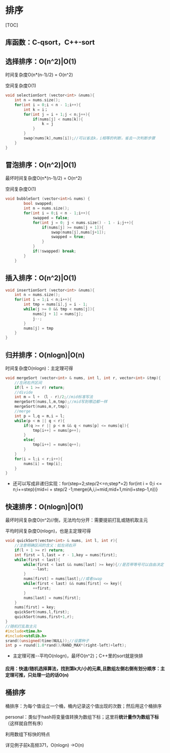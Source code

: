 # 排序

[TOC]

## 库函数：C-qsort，C++-sort

## 选择排序：O(n^2)|O(1)

时间复杂度O(n*(n-1)/2) = O(n^2)

空间复杂度O(1)

```C++
void selectionSort (vector<int> &nums){
    int n = nums.size();
	for(int i = 0;i < n - 1;i++){
		int k = i；
		for(int j = i + 1;j < n;j++){
			if(nums[j] < nums[k]){
				k = j
			}
		}
		swap(nums[k],nums[i]);//可以省去k，i相等的判断，省去一次判断步骤
	}
}
```



## 冒泡排序：O(n^2)|O(1)

最坏时间复杂度O(n*(n-1)/2) = O(n^2)

空间复杂度O(1)

```C++
void bubbleSort (vector<int>& nums) {
        bool swapped;
    	int n = nums.size();
        for(int i = 0;i < n - 1;i++){
            swapped = false;
            for(int j = 0; j < nums.size() - 1 - i;j++){
                if(nums[j] >= nums[j + 1]){
                    swap(nums[j],nums[j+1]);
                    swapped = true;
                }
            }
            if(!swapped) break;
        }
    }
```



## 插入排序：O(n^2)|O(1)

```C++
void insertionSort (vector<int> &nums){
    int n = nums.size();
	for(int i = 1;i < n;i++){
        int tmp = nums[i],j = i - 1;
        while(j >= 0 && tmp < nums[j]){
            nums[j + 1] = nums[j];
            j--;
        }
        nums[j] = tmp
    }
}
```



## 归并排序：O(nlogn)|O(n)

时间复杂度O(nlogn)：主定理可得

```C++
void mergeSort (vector<int> & nums, int l, int r, vector<int> &tmp){
	//左闭右开区间
    if(l + 1 >= r) return;
    //divide
	int m = l + （l - r)/2;//mid标准写法
	mergeSort(nums,l,m,tmp);//mid写到哪边都一样
	mergeSort(nums,m,r,tmp);
	//merge
    int p = l,q = m,i = l;
    while(p < m || q < r){
        if(q >= r || p < m && q < nums[p] <= nums[q]){
            tmp[i++] = nums[p++];
        }
        else{
            tmp[i++] = nums[q++];
        }
    }
    for(i = l;i < r;i++){
        nums[i] = tmp[i];
    }
}
```

* 还可以写成非递归实现：for(step=2;step/2<=n;step*=2) for(int i = 0;i <= n;i+=step){mid=i + step/2 -1;merge(A,i,i+mid,mid+1,min(i+step-1,n))}

  

## 快速排序：O(nlogn)|O(1)

最坏时间复杂度O(n^2)//倒，无法均匀分开：需要提前打乱或随机取主元

平均时间复杂度O(nlogn)，也是主定理可得

```c++
void quickSort(vector<int> & nums, int l, int r){
    //注意明确区间的含义：如左闭右开
    if(l + 1 >= r) return;
    int first = l,last = r - 1,key = nums[first];
    while(first < last){
        while(first < last && nums[last] >= key){//是否带等号可以自由决定
            --last;
        }
        nums[first] = nums[last];//或者swap
        while(first < last) && nums[first] <= key){
            ++first;
        }
        nums[last] = nums[first];
    }
	nums[first] = key;
    quickSort(nums,l,first);
    quickSort(nums,first+1,r);
}
//随机打乱取主元
#include<time.h>
#include<stdlib.h>
srand((unsigned)time(NULL));//设置种子
int p = round(1.0*rand()/RAND_MAX*(right-left)+left);
```

* 主定理可推--平均O(nlogn)，最坏O(n^2)；C++里的sort就是快排

#### 应用：**快速/随机选择算法**，找到第k大/小的元素,且数组左侧右侧有划分顺序：主定理可推，只处理一边的话O(n)



## 桶排序

桶排序：为每个值设立一个桶，桶内记录这个值出现的次数；然后用这个桶排序

personal：类似于hash将变量值转换为数组下标；这里将**统计量作为数组下标**（这样就自然有序）

利用数组下标快的特点

详见例子前k高频371，O(nlogn) ->O(n)